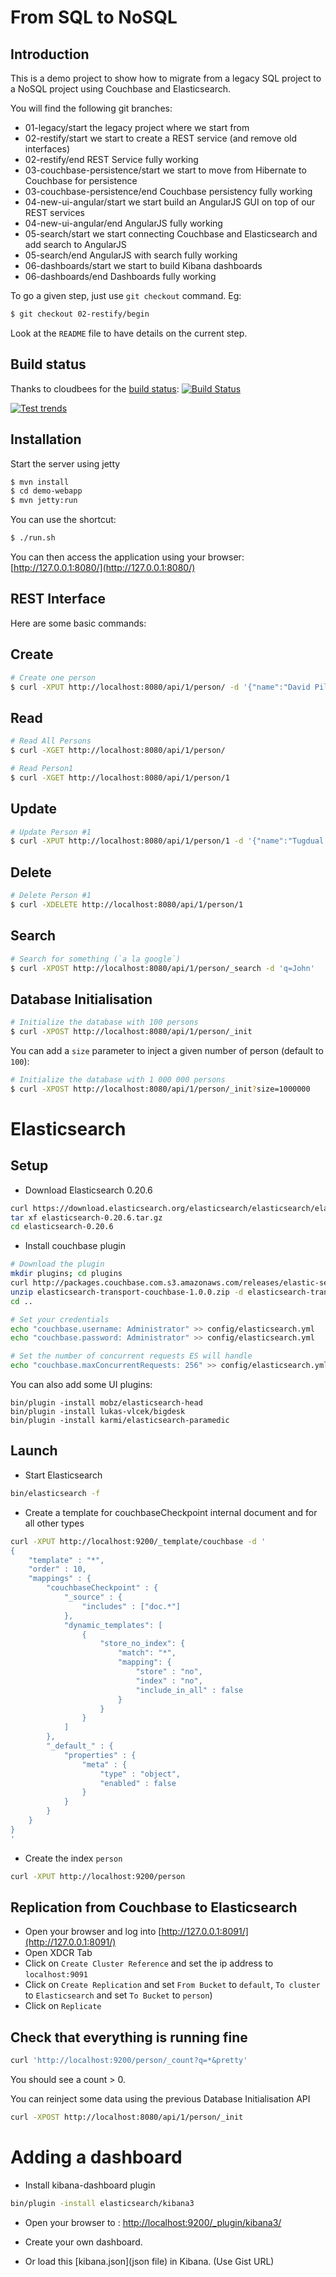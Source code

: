From SQL to NoSQL
=================

Introduction
------------

This is a demo project to show how to migrate from a legacy SQL project to a NoSQL project
using Couchbase and Elasticsearch.

You will find the following git branches:

* 01-legacy/start the legacy project where we start from
* 02-restify/start we start to create a REST service (and remove old interfaces)
* 02-restify/end REST Service fully working
* 03-couchbase-persistence/start we start to move from Hibernate to Couchbase for persistence
* 03-couchbase-persistence/end Couchbase persistency fully working
* 04-new-ui-angular/start we start build an AngularJS GUI on top of our REST services
* 04-new-ui-angular/end AngularJS fully working
* 05-search/start we start connecting Couchbase and Elasticsearch and add search to AngularJS
* 05-search/end AngularJS with search fully working
* 06-dashboards/start we start to build Kibana dashboards
* 06-dashboards/end Dashboards fully working

To go a given step, just use `git checkout` command. Eg:

```sh
$ git checkout 02-restify/begin
```

Look at the `README` file to have details on the current step.


Build status
------------

Thanks to cloudbees for the [build status](https://buildhive.cloudbees.com): [![Build Status](https://buildhive.cloudbees.com/job/dadoonet/job/sql2nosql/badge/icon)](https://buildhive.cloudbees.com/job/dadoonet/job/sql2nosql/)

[![Test trends](https://buildhive.cloudbees.com/job/dadoonet/job/sql2nosql/test/trend)](https://buildhive.cloudbees.com/job/dadoonet/job/sql2nosql/)

Installation
------------

Start the server using jetty

```sh
$ mvn install
$ cd demo-webapp
$ mvn jetty:run
```

You can use the shortcut:

```sh
$ ./run.sh
```

You can then access the application using your browser: [http://127.0.0.1:8080/](http://127.0.0.1:8080/)


REST Interface
--------------

Here are some basic commands:

## Create

```sh
# Create one person
$ curl -XPUT http://localhost:8080/api/1/person/ -d '{"name":"David Pilato"}'
```

## Read

```sh
# Read All Persons
$ curl -XGET http://localhost:8080/api/1/person/

# Read Person1
$ curl -XGET http://localhost:8080/api/1/person/1
```

## Update

```sh
# Update Person #1
$ curl -XPUT http://localhost:8080/api/1/person/1 -d '{"name":"Tugdual Grall"}'
```

## Delete

```sh
# Delete Person #1
$ curl -XDELETE http://localhost:8080/api/1/person/1
```

## Search

```sh
# Search for something (`a la google`)
$ curl -XPOST http://localhost:8080/api/1/person/_search -d 'q=John'
```

## Database Initialisation

```sh
# Initialize the database with 100 persons
$ curl -XPOST http://localhost:8080/api/1/person/_init
```

You can add a `size` parameter to inject a given number of person (default to `100`):

```sh
# Initialize the database with 1 000 000 persons
$ curl -XPOST http://localhost:8080/api/1/person/_init?size=1000000
```

Elasticsearch
=============

Setup
-----

* Download Elasticsearch 0.20.6

```sh
curl https://download.elasticsearch.org/elasticsearch/elasticsearch/elasticsearch-0.20.6.tar.gz -o elasticsearch-0.20.6.tar.gz
tar xf elasticsearch-0.20.6.tar.gz
cd elasticsearch-0.20.6
```

* Install couchbase plugin

```sh
# Download the plugin
mkdir plugins; cd plugins
curl http://packages.couchbase.com.s3.amazonaws.com/releases/elastic-search-adapter/1.0.0/elasticsearch-transport-couchbase-1.0.0.zip -o elasticsearch-transport-couchbase-1.0.0.zip
unzip elasticsearch-transport-couchbase-1.0.0.zip -d elasticsearch-transport-couchbase
cd ..

# Set your credentials
echo "couchbase.username: Administrator" >> config/elasticsearch.yml
echo "couchbase.password: Administrator" >> config/elasticsearch.yml

# Set the number of concurrent requests ES will handle
echo "couchbase.maxConcurrentRequests: 256" >> config/elasticsearch.yml
```

You can also add some UI plugins:

```
bin/plugin -install mobz/elasticsearch-head
bin/plugin -install lukas-vlcek/bigdesk
bin/plugin -install karmi/elasticsearch-paramedic
```

Launch
------

* Start Elasticsearch

```sh
bin/elasticsearch -f
```

* Create a template for couchbaseCheckpoint internal document and for all other types

```sh
curl -XPUT http://localhost:9200/_template/couchbase -d '
{
    "template" : "*",
    "order" : 10,
    "mappings" : {
        "couchbaseCheckpoint" : {
            "_source" : {
                "includes" : ["doc.*"]
            },
            "dynamic_templates": [
                {
                    "store_no_index": {
                        "match": "*",
                        "mapping": {
                            "store" : "no",
                            "index" : "no",
                            "include_in_all" : false
                        }
                    }
                }
            ]
        },
        "_default_" : {
            "properties" : {
                "meta" : {
                    "type" : "object",
                    "enabled" : false
                }
            }
        }
    }
}
'
```

* Create the index `person`

```sh
curl -XPUT http://localhost:9200/person
```

Replication from Couchbase to Elasticsearch
-------------------------------------------

* Open your browser and log into [http://127.0.0.1:8091/](http://127.0.0.1:8091/)
* Open XDCR Tab
* Click on `Create Cluster Reference` and set the ip address to `localhost:9091`
* Click on `Create Replication` and set `From Bucket` to `default`, `To cluster` to `Elasticsearch` and
 set `To Bucket` to `person`)
* Click on `Replicate`


Check that everything is running fine
-------------------------------------

```sh
curl 'http://localhost:9200/person/_count?q=*&pretty'
```

You should see a count > 0.

You can reinject some data using the previous Database Initialisation API

```sh
curl -XPOST http://localhost:8080/api/1/person/_init
```


Adding a dashboard
==================

* Install kibana-dashboard plugin

```sh
bin/plugin -install elasticsearch/kibana3
```

* Open your browser to : [http://localhost:9200/_plugin/kibana3/](http://localhost:9200/_plugin/kibana3/)

* Create your own dashboard.

* Or load this [kibana.json](json file) in Kibana. (Use Gist URL)

